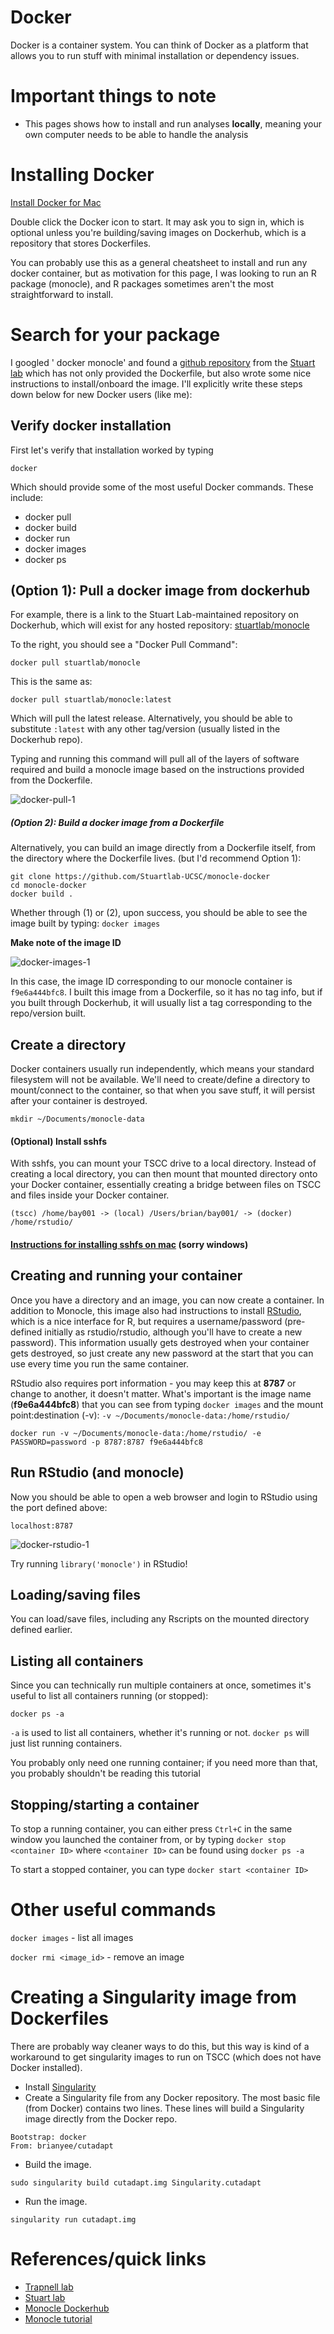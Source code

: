 # Docker

Docker is a container system. You can think of Docker as a platform that allows you to run stuff with 
minimal installation or dependency issues. 

# Important things to note

- This pages shows how to install and run analyses **locally**, meaning your own computer 
needs to be able to handle the analysis

# Installing Docker

[Install Docker for Mac](https://docs.docker.com/docker-for-mac/install/)

Double click the Docker icon to start. It may ask you to sign in, which is optional unless you're 
building/saving images on Dockerhub, which is a repository that stores Dockerfiles. 

You can probably use this as a general cheatsheet to install and run any docker container, 
but as motivation for this page, I was looking to run an R package (monocle), and R packages 
sometimes aren't the most straightforward to install. 

# Search for your package

I googled ' docker monocle' and found a 
[github repository](https://github.com/Stuartlab-UCSC/monocle-docker) 
from the [Stuart lab](https://jstuart.soe.ucsc.edu/) which has not only provided the Dockerfile, 
but also wrote some nice instructions to install/onboard the image. I'll explicitly write these steps 
down below for new Docker users (like me):

## Verify docker installation

First let's verify that installation worked by typing

```
docker
```

Which should provide some of the most useful Docker commands. These include:
- docker pull 
- docker build
- docker run
- docker images
- docker ps


## (Option 1): Pull a docker image from dockerhub 

For example, there is a link to the Stuart Lab-maintained repository 
on Dockerhub, which will exist for any hosted repository: [stuartlab/monocle](stuartlab/monocle)

To the right, you should see a "Docker Pull Command":

```docker pull stuartlab/monocle```

This is the same as:

```docker pull stuartlab/monocle:latest```


Which will pull the latest release. Alternatively, you should be able to substitute ```:latest``` 
with any other tag/version (usually listed in the Dockerhub repo).

Typing and running this command will pull all of the layers of software required and 
build a monocle image based on the instructions provided from the Dockerfile. 

![docker-pull-1](http://byee4.github.io/img/docker-pull-example-1.png)

##### (Option 2): Build a docker image from a Dockerfile

Alternatively, you can build an image directly from a Dockerfile itself, 
from the directory where the Dockerfile lives. 
(but I'd recommend Option 1):

```
git clone https://github.com/Stuartlab-UCSC/monocle-docker
cd monocle-docker
docker build .
```

Whether through (1) or (2), upon success, you should be able to see the image built by typing: 
```docker images```

**Make note of the image ID**

![docker-images-1](http://byee4.github.io/img/docker-images-example-1.png)

In this case, the image ID corresponding to our monocle container is ```f9e6a444bfc8```. I built this 
image from a Dockerfile, so it has no tag info, but if you built through Dockerhub, it will usually 
list a tag corresponding to the repo/version built.

## Create a directory

Docker containers usually run independently, which means your standard filesystem will not be available. 
We'll need to create/define a directory to mount/connect to the container, so that when you save stuff, it will 
persist after your container is destroyed. 

```mkdir ~/Documents/monocle-data```

#### (Optional) Install sshfs

With sshfs, you can mount your TSCC drive to a local directory. Instead of creating a local directory,
you can then mount that mounted directory onto your Docker container, essentially creating a bridge 
between files on TSCC and files inside your Docker container. 

```(tscc) /home/bay001 -> (local) /Users/brian/bay001/ -> (docker) /home/rstudio/ ```

#### [Instructions for installing sshfs on mac](http://byee4.github.io/sshfs) (sorry windows)

## Creating and running your container

Once you have a directory and an image, you can now create a container. In addition to Monocle, 
this image also had instructions to install [RStudio](https://www.rstudio.com/), which is a nice interface for R, but 
requires a username/password (pre-defined initially as rstudio/rstudio, although you'll have to 
create a new password). This information usually gets destroyed when your container gets destroyed, 
so just create any new password at the start that you can use every time you run the same container. 

RStudio also requires port information - you may keep this at **8787** or change to another, it doesn't 
matter. What's important is the image name (**f9e6a444bfc8**) that you can see from typing ```docker images```
and the mount point:destination (-v): ```-v ~/Documents/monocle-data:/home/rstudio/```

```docker run -v ~/Documents/monocle-data:/home/rstudio/ -e PASSWORD=password -p 8787:8787 f9e6a444bfc8```

## Run RStudio (and monocle)

Now you should be able to open a web browser and login to RStudio using the port defined above:

```localhost:8787```

![docker-rstudio-1](http://byee4.github.io/img/rstudio-example-2.png)

Try running ```library('monocle')``` in RStudio!

## Loading/saving files

You can load/save files, including any Rscripts on the mounted directory defined earlier. 

## Listing all containers 

Since you can technically run multiple containers at once, sometimes it's useful to list all containers 
running (or stopped):

```docker ps -a```

```-a``` is used to list all containers, whether it's running or not. ```docker ps``` will just list running containers.

You probably only need one running container; if you need more than that, you probably shouldn't be reading this tutorial

## Stopping/starting a container

To stop a running container, you can either press ```Ctrl+C``` in the same window you launched the container 
from, or by typing ```docker stop <container ID>``` where ```<container ID>``` can be found using ```docker ps -a```

To start a stopped container, you can type ```docker start <container ID>```

# Other useful commands

```docker images``` - list all images

```docker rmi <image_id>``` - remove an image

# Creating a Singularity image from Dockerfiles

There are probably way cleaner ways to do this, but this way is kind of a workaround 
to get singularity images to run on TSCC (which does not have Docker installed). 
- Install [Singularity](https://singularity.lbl.gov/install-linux)
- Create a Singularity file from any Docker repository. The most basic file (from Docker)
contains two lines. These lines will build a Singularity image directly from 
the Docker repo. 
```buildoutcfg
Bootstrap: docker
From: brianyee/cutadapt
```
- Build the image. 
```
sudo singularity build cutadapt.img Singularity.cutadapt 
```
- Run the image.
```buildoutcfg
singularity run cutadapt.img
```

# References/quick links

- [Trapnell lab](http://cole-trapnell-lab.github.io/)
- [Stuart lab](https://jstuart.soe.ucsc.edu/)
- [Monocle Dockerhub](https://hub.docker.com/r/stuartlab/monocle/)
- [Monocle tutorial](http://cole-trapnell-lab.github.io/monocle-release/docs/#recommended-analysis-protocol)

